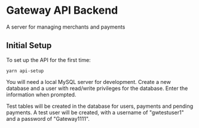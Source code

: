 # Gateway API Backend

A server for managing merchants and payments

## Initial Setup

To set up the API for the first time:

```
yarn api-setup
```

You will need a local MySQL server for development. Create a new database and a
user with read/write privileges for the database. Enter the information when
prompted.

Test tables will be created in the database for users, payments and pending
payments. A test user will be created, with a username of "gwtestuser1" and a
password of "Gateway1111".
